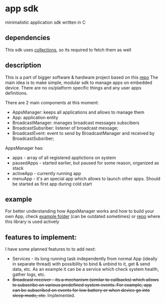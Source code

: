 # app sdk
minimalistic application sdk written in C

## dependencies
This sdk uses [collections](https://github.com/fizarum/collections), so its required to fetch them as well

## description
This is a part of bigger software & hardware project based on this [repo](https://github.com/fizarum/gb)
The main idea is to make simple, modular sdk to manage apps on embedded device. There are no os/platform 
specific things and any user apps definitions.

There are 2 main components at this moment:
- AppsManager: keeps all applications and allows to manage them
- App: application entity
- BroadcastManager: manages broadcast messages subscibers
- BroadcastSubsriber: listener of broadcast message;
- BroadcastEvent: event to send by BroadcastManager and received by BroadcastSubsriber;

AppsManager has:
- apps - array of all registered applictions on system
- pausedApps - started earlier, but paused for some reason, organized as stack
- activeApp - currently running app
- menuApp - it's an special app which allows to launch other apps. Should be started as first app 
during cold start

## example
For better understanding how AppsManager works and how to build your own App, check 
[example folder](https://github.com/fizarum/app_sdk/tree/main/example) (can be outdated sometimes) or 
[repo](https://github.com/fizarum/gb) where this library is used actively

## features to implement:
I have some planned features to to add next:
- Services - its long running task independently from normal App (ideally in separate thread) 
with possibility to bind & unbind to it, get & send data, etc. As an example it can be a service 
which check system health, gather logs, etc.
- ~~Broadcast receiver - its a mechanism (similar to callbacks) which allows to subscribe on various 
predefined system events. For example, app can be subscribed on events for low battery or 
when device go into sleep mode, etc.~~ Implemented.